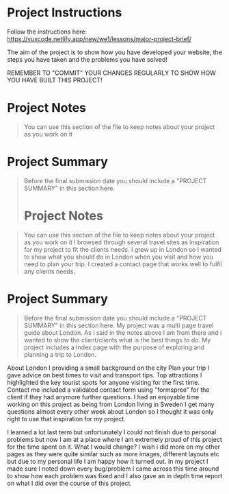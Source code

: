 # Project Instructions

Follow the instructions here: https://vuxcode.netlify.app/new/we1/lessons/major-project-brief/

The aim of the project is to show how you have developed your website, the steps you have taken and the problems you have solved!

REMEMBER TO "COMMIT" YOUR CHANGES REGULARLY TO SHOW HOW YOU HAVE BUILT THIS PROJECT!

# Project Notes

> You can use this section of the file to keep notes about your project as you work on it

# Project Summary

> Before the final submission date you should include a "PROJECT SUMMARY" in this section here.
> # Project Notes

> You can use this section of the file to keep notes about your project as you work on it
I browsed through several travel sites as inspiration for my project to fit the clients needs. 
I grew up in London so I wanted to show what you should do in London when you visit and how you need to plan your trip.
I created a contact page that works well to fulfil any clients needs. 

# Project Summary

> Before the final submission date you should include a "PROJECT SUMMARY" in this section here.
My project was a multi page travel guide about London. As i said in the notes above I am from there and i wanted to show the client/clients what is the best things to do.
My project includes a Index page with the purpose of exploring and planning a trip to London. 

About London I providing a small background on the city
Plan your trip I gave advice on best times to visit and transport tips.
Top attractions I highlighted the key tourist spots for anyone visiting for the first time.
Contact me included a validated contact form using "formspree" for the client if they had anymore further questions.
I had an enjoyable time working on this project as being from London living in Sweden I get many questions almost every other week about London
so I thought it was only right to use that inspiration for my project. 

I learned a lot last term but unfortunately I could not finish due to personal problems but now I am at a place where I am extremely proud of this project for the time spent on it. 
What I would change?
I wish i did more on my other pages as they were quite similar such as more images, different layouts etc but due to my personal life I am happy how it turned out.
In my project I made sure I noted down every bug/problem I came across this time around to show how each problem was fixed and I also gave an in depth time report on what I did over the course of this project. 
